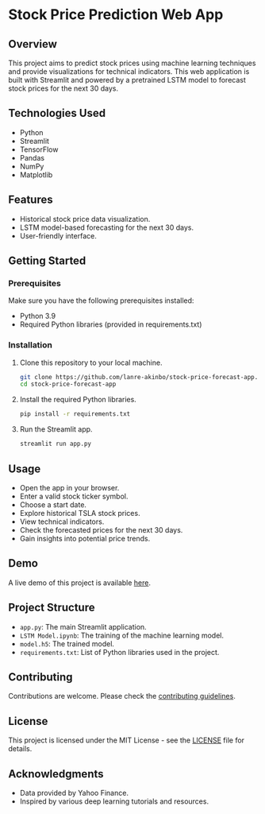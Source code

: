 # Stock Price Prediction Web App

## Overview
This project aims to predict stock prices using machine learning techniques and provide visualizations for technical indicators. This web application is built with Streamlit and powered by a pretrained LSTM model to forecast stock prices for the next 30 days.

## Technologies Used
- Python
- Streamlit
- TensorFlow
- Pandas
- NumPy
- Matplotlib

## Features
- Historical stock price data visualization.
- LSTM model-based forecasting for the next 30 days.
- User-friendly interface.

## Getting Started
### Prerequisites
Make sure you have the following prerequisites installed:
- Python 3.9
- Required Python libraries (provided in requirements.txt)

### Installation
1. Clone this repository to your local machine.
   ```bash
   git clone https://github.com/lanre-akinbo/stock-price-forecast-app.git
   cd stock-price-forecast-app
   ```

2. Install the required Python libraries.
   ```bash
   pip install -r requirements.txt
   ```

3. Run the Streamlit app.
   ```bash
   streamlit run app.py
   ```

## Usage
- Open the app in your browser.
- Enter a valid stock ticker symbol.
- Choose a start date.
- Explore historical TSLA stock prices.
- View technical indicators.
- Check the forecasted prices for the next 30 days.
- Gain insights into potential price trends.

## Demo
A live demo of this project is available [here](https://stock-price-forecast-app.streamlit.app/).

## Project Structure
- `app.py`: The main Streamlit application.
- `LSTM Model.ipynb`: The training of the machine learning model.
- `model.h5`: The trained model.
- `requirements.txt`: List of Python libraries used in the project.

## Contributing
Contributions are welcome. Please check the [contributing guidelines](CONTRIBUTING.md).

## License
This project is licensed under the MIT License - see the [LICENSE](LICENSE) file for details.

## Acknowledgments
- Data provided by Yahoo Finance.
- Inspired by various deep learning tutorials and resources.
